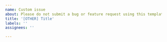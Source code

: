 ```yaml
---
name: Custom issue
about: Please do not submit a bug or feature request using this template.
title: '[OTHER] Title'
labels: ''
assignees: ''

---
```




